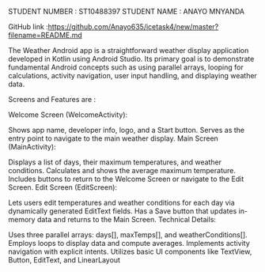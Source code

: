 STUDENT NUMBER : ST10488397
STUDENT NAME : ANAYO MNYANDA 

GitHub link :https://github.com/Anayo635/icetask4/new/master?filename=README.md

The Weather Android app is a straightforward weather display application developed in Kotlin using Android Studio. Its primary goal is to demonstrate fundamental Android concepts such as using parallel arrays, looping for calculations, activity navigation, user input handling, and displaying weather data.

Screens and Features are : 

Welcome Screen (WelcomeActivity):

Shows app name, developer info, logo, and a Start button.
Serves as the entry point to navigate to the main weather display.
Main Screen (MainActivity):

Displays a list of days, their maximum temperatures, and weather conditions.
Calculates and shows the average maximum temperature.
Includes buttons to return to the Welcome Screen or navigate to the Edit Screen.
Edit Screen (EditScreen):

Lets users edit temperatures and weather conditions for each day via dynamically generated EditText fields.
Has a Save button that updates in-memory data and returns to the Main Screen.
Technical Details:

Uses three parallel arrays: days[], maxTemps[], and weatherConditions[].
Employs loops to display data and compute averages.
Implements activity navigation with explicit intents.
Utilizes basic UI components like TextView, Button, EditText, and LinearLayout

